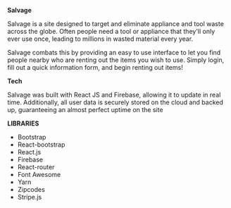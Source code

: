 **Salvage**

Salvage is a site designed to target and eliminate appliance and tool waste across the globe. Often people need a tool or appliance that they'll only ever use once, leading to millions in wasted material every year.

Salvage combats this by providing an easy to use interface to let you find people nearby who are renting out the items you wish to use. Simply login, fill out a quick information form, and begin renting out items!

**Tech**

Salvage was built with React JS and Firebase, allowing it to update in real time. Additionally, all user data is securely stored on the cloud and backed up, guaranteeing an almost perfect uptime on the site


**LIBRARIES**
* Bootstrap
* React-bootstrap
* React.js
* Firebase
* React-router
* Font Awesome
* Yarn
* Zipcodes
* Stripe.js
